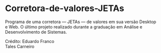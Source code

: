 # Corretora-de-valores-JETAs
Programa de uma corretora — JETAs — de valores em sua versão Desktop e Web. O último projeto realizado durante a graduação em Análise e Desenvolvimento de Sistemas.

Crédito: Eduardo Franco  
         Tales Carneiro
